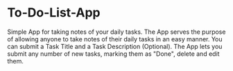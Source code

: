 # To-Do-List-App
Simple App for taking notes of your daily tasks.
The App serves the purpose of allowing anyone to take notes of their daily tasks in an easy manner.
You can submit a Task Title and a Task Description (Optional).
The App lets you submit any number of new tasks, marking them as "Done", delete and edit them.
